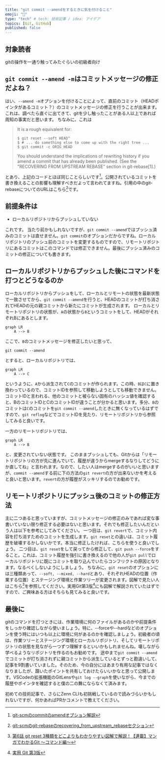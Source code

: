 ```yaml
---
title: "git commit --amendをするときに気を付けること"
emoji: "🌟"
type: "tech" # tech: 技術記事 / idea: アイデア
topics: [Git, GitHub]
published: false
---
```


## 対象読者
gitの操作を一通り触ってみたぐらいの初級者向け

## `git commit --amend -m`はコミットメッセージの修正だよね？
はい、`--amend -m`オプションを付けることによって、直前のコミット（HEADポインタがあるコミット？）のコミットメッセージの修正を行うことが出来ます。これは、調べたら直ぐに出てきて、gitを少し触ったことがある人以上であれば周知の事実だと思います。
ちなみに、これは
> It is a rough equivalent for:
> ```
> $ git reset --soft HEAD^
> $ # ... do something else to come up with the right tree ...
> $ git commit -c ORIG_HEAD
> ```
> You should understand the implications of rewriting history if you amend a commit that has already been published. (See the "RECOVERING FROM UPSTREAM REBASE" section in git-rebase[1].)

とあり、上記のコードとほぼ同じことらしいです[^1]。公開されているコミットを書き換えることの影響も理解すべきだよって言われてますね。引用の中のgit-rebaseについてのURLはこちら[^2]です。

## 前提条件は

- ローカルリポジトリからプッシュしていない

これです。
当たり前かもしれないですが、`git commit --amend`ではプッシュ済みのコミットは直せません。`git commit`のオプションだからですね。ローカルリポジトリのプッシュ前のコミットを変更するものですので、リモートリポジトリにあるコミットはこのコマンドでは修正できません。最後にプッシュ済みのコミットの修正についても書きます。

## ローカルリポジトリからプッシュした後にコマンドを打つとどうなるのか
ローカルリポジトリからプッシュをして、ローカルとリモートの状態を最新状態で一致させてから、`git commit --amend`を行うと、HEADのコミットが打ち消されてHEADの元の親コミットから新たにコミットが生成されます。
ローカルとリモートリポジトリの状態が、`A`の状態から`B`というコミットをして、HEADがそれぞれBにあるとします。

```mermaid
graph LR
    A --> B
```

ここで、`B`のコミットメッセージを修正したいと思って、
```shell
git commit --amend
```
とすると、ローカルリポジトリでは、

```mermaid
graph LR
    A --> C
```

というように、`A`から派生されて`C`のコミットが作られます。この時、`B`は`C`に置き換わっているので、コミットIDを参照して移動しようとしても移動できません。コミットIDと言われる、他のコミットと被らない固有のハッシュ値を確認すると、BのコミットIDとCのコミットIDが違うことが分かると思います。多分、`B`のコミットは`C`のコミットを`git commit --amend`したときに無くなっているはずですので、`git reflog`などでコミットIDを見たり、リモートリポジトリから参照してみると良いです。

一方のリモートリポジトリでは、

```mermaid
graph LR
    A --> B
```

と、変更されていない状態です。
このままプッシュしても、Gitからは「リモートリポジトリの方が先に進んでいて、履歴が違うからmergeするなりしてどうにか直してね」と言われます。なので、したい人はmergeするのがいいと思いますが、`commit --amend`する前に下の方法の`git revert`の方が出来ないかを考えると良いと思います。`revert`の方が履歴がスッキリするのでお勧めです。

## リモートリポジトリにプッシュ後のコミットの修正方法
主に二つあると思っていますが、コミットメッセージの修正のみであれば変な事書いていない限り修正する必要はないと思います。それでも修正したいんだという人は以下を参考にしてみてください。
一つ目は、`git revert`で、コミット内容を打ち消すためのコミットを生成します。`git reset`との違いは、コミット履歴を破壊するかしないかです。本当に修正したければ、こちらを使うと良いでしょう。
二つ目は、`git reset`をして戻ってから修正して、`git push --force`をすること。これは、コミット履歴を強引に書き換えるので他の人が`git pull`でローカルリポジトリに既にコミットを取り込んでいたらコンフリクトの原因となります。なるべくしないようにしましょう。
ちなみに、`git reset`のオプションには三種類あって、`--soft, --mixed, --hard`とあり、それぞれHEADの位置（作業する位置）とステージング環境と作業ツリーが変更されます。図解で見たい人はこちら[^3]を参照してください。実用Git第3版[^4]にも図解で解説されていたはずですので、ご興味ある方はそちらも見てみると良いです。

## 最後に
gitのコマンドを打つときには、作業環境に何のファイルがあるのかや前提条件をしっかり確認しながら使いましょう。特に、--forceや--hardなどのオプションを使う時にはいつも以上に環境に何があるのかを確認しましょう。初級者の頃は、作業ツリーとステージング環境とローカルリポジトリ、そしてリモートリポジトリの状態を見ながら一つずつ理解するといいかもしれませんね。壊しながら学べるようなリポジトリを作るのもお勧めです。
途中まで`git commit --amend`でコミットが打ち消されずに親コミットから派生しているとずっと勘違いして、記事を9割書いていました。そのため、今の自分にはあまり有用な記事ではなくなりましたが、躓いたポイントを共有しておけたらいいかなと思って公開します。VSCodeの拡張機能のGitLensや`git log --graph`を使いながら、今までの履歴やポインタを確認すると僕の二の舞にならなくて済みます。

初めての技術記事で、さらにZenn CLIも初挑戦しているので読みづらいかもしれないですが、何かあればPRかコメントで教えてください。


[^1]: [git-scmのcommitのamendオプション解説](https://git-scm.com/docs/git-commit#Documentation/git-commit.txt---amend)
[^2]: [git-scmのgit-rebaseのrecovering_from_upstream_rebaseセクション](https://git-scm.com/docs/git-rebase#_recovering_from_upstream_rebase)
[^3]: [第6話 git reset 3種類をどこよりもわかりやすい図解で解説！【連載】マンガでわかるGit ～コマンド編～](https://www.r-staffing.co.jp/engineer/entry/20191129_1)
[^4]: [実用 Git 第3版](https://www.oreilly.co.jp/books/9784814400614/)